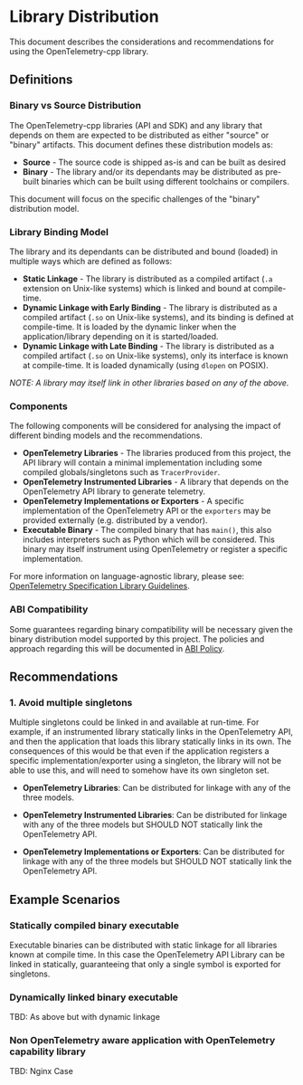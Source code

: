 # Library Distribution

This document describes the considerations and recommendations for using the
OpenTelemetry-cpp library.

## Definitions

### Binary vs Source Distribution

The OpenTelemetry-cpp libraries (API and SDK) and any library that depends on
them are expected to be distributed as either "source" or "binary" artifacts.
This document defines these distribution models as:

- **Source** - The source code is shipped as-is and can be built as desired
- **Binary** - The library and/or its dependants may be distributed as pre-built
binaries which can be built using different toolchains or compilers.

This document will focus on the specific challenges of the "binary" distribution
model.

### Library Binding Model

The library and its dependants can be distributed and bound (loaded) in multiple
ways which are defined as follows:

- **Static Linkage** - The library is distributed as a compiled artifact (`.a`
extension on Unix-like systems) which is linked and bound at compile-time.
- **Dynamic Linkage with Early Binding** - The library is distributed as a
compiled artifact (`.so` on Unix-like systems), and its binding is defined at
compile-time. It is loaded by the dynamic linker when the application/library
depending on it is started/loaded.
- **Dynamic Linkage with Late Binding** - The library is distributed as a
compiled artifact (`.so` on Unix-like systems), only its interface is known at
compile-time. It is loaded dynamically (using `dlopen` on POSIX).

*NOTE: A library may itself link in other libraries based on any of the above.*

### Components

The following components will be considered for analysing the impact of
different binding models and the recommendations.

- **OpenTelemetry Libraries** - The libraries produced from this project,
the API library will contain a minimal implementation including some compiled
globals/singletons such as `TracerProvider`.
- **OpenTelemetry Instrumented Libraries** - A library that depends on the
OpenTelemetry API library to generate telemetry.
- **OpenTelemetry Implementations or Exporters** - A specific implementation of
the OpenTelemetry API or the `exporters` may be provided externally (e.g.
distributed by a vendor).
- **Executable Binary** - The compiled binary that has `main()`, this also
includes interpreters such as Python which will be considered. This binary may
itself instrument using OpenTelemetry or register a specific implementation.

For more information on language-agnostic library, please see:
[OpenTelemetry Specification Library Guidelines](https://github.com/open-telemetry/opentelemetry-specification/blob/master/specification/library-guidelines.md).

### ABI Compatibility

Some guarantees regarding binary compatibility will be necessary given the
binary distribution model supported by this project. The policies and approach
regarding this will be documented in [ABI Policy](abi-policy.md).

## Recommendations

### 1. Avoid multiple singletons

Multiple singletons could be linked in and available at run-time. For example,
if an instrumented library statically links in the OpenTelemetry API, and then
the application that loads this library statically links in its own. The
consequences of this would be that even if the application registers a specific
implementation/exporter using a singleton, the library will not be able to use
this, and will need to somehow have its own singleton set.

- **OpenTelemetry Libraries**: Can be distributed for linkage with any of the
three models.

- **OpenTelemetry Instrumented Libraries**: Can be distributed for linkage with
any of the three models but SHOULD NOT statically link the OpenTelemetry API.

- **OpenTelemetry Implementations or Exporters**: Can be distributed for linkage
with any of the three models but SHOULD NOT statically link the OpenTelemetry
API.

## Example Scenarios

### Statically compiled binary executable

Executable binaries can be distributed with static linkage for all libraries
known at compile time. In this case the OpenTelemetry API Library can be linked
in statically, guaranteeing that only a single symbol is exported for
singletons.

### Dynamically linked binary executable

TBD: As above but with dynamic linkage

### Non OpenTelemetry aware application with OpenTelemetry capability library

TBD: Nginx Case
